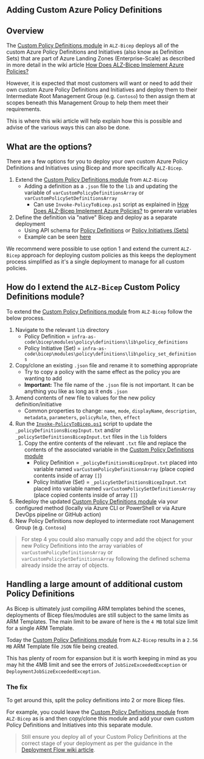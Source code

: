 <!-- markdownlint-disable -->
## Adding Custom Azure Policy Definitions
<!-- markdownlint-restore -->

## Overview

The [Custom Policy Definitions module](https://github.com/Azure/ALZ-Bicep/tree/main/infra-as-code/bicep/modules/policy/definitions) in `ALZ-Bicep` deploys all of the custom Azure Policy Definitions and Initiatives (also know as Definition Sets) that are part of Azure Landing Zones (Enterprise-Scale) as described in more detail in the wiki article [How Does ALZ-Bicep Implement Azure Policies?](https://github.com/Azure/ALZ-Bicep/wiki/PolicyDeepDive)

However, it is expected that most customers will want or need to add their own custom Azure Policy Definitions and Initiatives and deploy them to their Intermediate Root Management Group (e.g. `Contoso`) to then assign them at scopes beneath this Management Group to help them meet their requirements.

This is where this wiki article will help explain how this is possible and advise of the various ways this can also be done.

## What are the options?

There are a few options for you to deploy your own custom Azure Policy Definitions and Initiatives using Bicep and more specifically `ALZ-Bicep`.

1. Extend the [Custom Policy Definitions module](https://github.com/Azure/ALZ-Bicep/tree/main/infra-as-code/bicep/modules/policy/definitions) from `ALZ-Bicep`
   - Adding a definition as a `.json` file to the `lib` and updating the variable of `varCustomPolicyDefinitionsArray` or `varCustomPolicySetDefinitionsArray`
     - Can use `Invoke-PolicyToBicep.ps1` script as explained in [How Does ALZ-Bicep Implement Azure Policies?](https://github.com/Azure/ALZ-Bicep/wiki/PolicyDeepDive) to generate variables
2. Define the definition via "native" Bicep and deploy as a separate deployment
   - Using API schema for [Policy Definitions](https://docs.microsoft.com/azure/templates/microsoft.authorization/policydefinitions?tabs=bicep) or [Policy Initiatives (Sets)](https://docs.microsoft.com/azure/templates/microsoft.authorization/policysetdefinitions?tabs=bicep)
   - Example can be seen [here](https://github.com/Azure/bicep/blob/main/docs/examples/301/deployifnotexists-policy-with-initiative-and-assignment/policyDefinition.bicep)

We recommend were possible to use option 1 and extend the current `ALZ-Bicep` approach for deploying custom policies as this keeps the deployment process simplified as it's a single deployment to manage for all custom policies.

## How do I extend the `ALZ-Bicep` Custom Policy Definitions module?

To extend the [Custom Policy Definitions module](https://github.com/Azure/ALZ-Bicep/tree/main/infra-as-code/bicep/modules/policy/definitions) from `ALZ-Bicep` follow the below process.

1. Navigate to the relevant `lib` directory
   - Policy Definition = `infra-as-code\bicep\modules\policy\definitions\lib\policy_definitions`
   - Policy Initiative (Set) = `infra-as-code\bicep\modules\policy\definitions\lib\policy_set_definitions`
2. Copy/clone an existing `.json` file and rename it to something appropriate
   - Try to copy a policy with the same effect as the policy you are wanting to add
   - **Important:** The file name of the `.json` file is not important. It can be anything you like as long as it ends `.json`
3. Amend contents of new file to values for the new policy definition/initiative
   - Common properties to change: `name`, `mode`, `displayName`, `description`, `metadata`, `parameters`, `policyRule`, `then`, `effect`
4. Run the [`Invoke-PolicyToBicep.ps1`](https://github.com/Azure/ALZ-Bicep/blob/main/.github/scripts/Invoke-PolicyToBicep.ps1) script to update the `_policyDefinitionsBicepInput.txt` and/or `_policySetDefinitionsBicepInput.txt` files in the `lib` folders
   1. Copy the entire contents of the relevant `.txt` file and replace the contents of the associated variable in the [Custom Policy Definitions module](https://github.com/Azure/ALZ-Bicep/tree/main/infra-as-code/bicep/modules/policy/definitions)
      - Policy Definition = `_policyDefinitionsBicepInput.txt` placed into variable named `varCustomPolicyDefinitionsArray` (place copied contents inside of array `[]`)
      - Policy Initiative (Set) = `_policySetDefinitionsBicepInput.txt` placed into variable named `varCustomPolicySetDefinitionsArray` (place copied contents inside of array `[]`)
5. Redeploy the updated [Custom Policy Definitions module](https://github.com/Azure/ALZ-Bicep/tree/main/infra-as-code/bicep/modules/policy/definitions) via your configured method (locally via Azure CLI or PowerShell or via Azure DevOps pipeline or GitHub action)
6. New Policy Definitions now deployed to intermediate root Management Group (e.g. `Contoso`)

> For step 4 you could also manually copy and add the object for your new Policy Definitions into the array variables of `varCustomPolicyDefinitionsArray` or `varCustomPolicySetDefinitionsArray` following the defined schema already inside the array of objects.

## Handling a large amount of additional custom Policy Definitions

As Bicep is ultimately just compiling ARM templates behind the scenes, deployments of Bicep files/modules are still subject to the same limits as ARM Templates. The main limit to be aware of here is the `4 MB` total size limit for a single ARM Template. 

Today the [Custom Policy Definitions module](https://github.com/Azure/ALZ-Bicep/tree/main/infra-as-code/bicep/modules/policy/definitions) from `ALZ-Bicep` results in a `2.56 MB` ARM Template file `JSON` file being created.

This has plenty of room for expansion but it is worth keeping in mind as you may hit the 4MB limit and see the errors of `JobSizeExceededException` or `DeploymentJobSizeExceededException`.

### The fix

To get around this, split the policy definitions into 2 or more Bicep files.

For example, you could leave the [Custom Policy Definitions module](https://github.com/Azure/ALZ-Bicep/tree/main/infra-as-code/bicep/modules/policy/definitions) from `ALZ-Bicep` as is and then copy/clone this module and add your own custom Policy Definitions and Initiatives into this separate module.

> Still ensure you deploy all of your Custom Policy Definitions at the correct stage of your deployment as per the guidance in the [Deployment Flow wiki article](https://github.com/Azure/ALZ-Bicep/wiki/DeploymentFlow).
